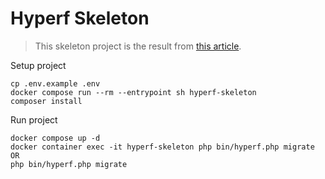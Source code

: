 # Hyperf Skeleton

> This skeleton project is the result from [this article](https://rlucena.com/post/hyperf-php-coroutine-framework-baseado-em-swoole).

Setup project
```shell
cp .env.example .env
docker compose run --rm --entrypoint sh hyperf-skeleton
composer install
```

Run project
```shell
docker compose up -d
docker container exec -it hyperf-skeleton php bin/hyperf.php migrate
OR
php bin/hyperf.php migrate
```
